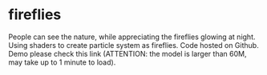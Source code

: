 # fireflies

People can see the nature, while appreciating the fireflies glowing at night. Using shaders to create particle system as fireflies. Code hosted on Github. Demo please check this link (ATTENTION: the model is larger than 60M, may take up to 1 minute to load).
